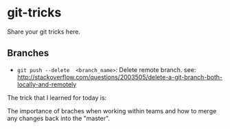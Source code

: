 # git-tricks
Share your git tricks here.

## Branches
- `git push --delete  <branch_name>`: Delete remote branch.  see: http://stackoverflow.com/questions/2003505/delete-a-git-branch-both-locally-and-remotely


The trick that I learned for today is:

The importance of braches when working within teams and how to merge any changes back into the "master".
